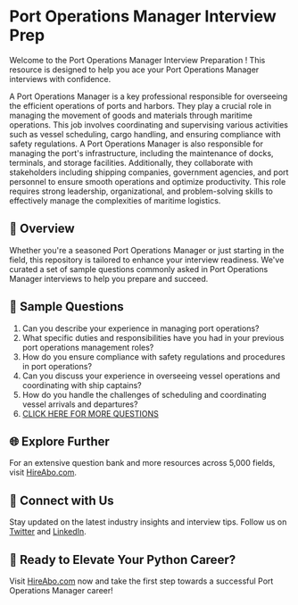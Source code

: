 # Port Operations Manager Interview Prep

Welcome to the Port Operations Manager Interview Preparation ! This resource is designed to help you ace your Port Operations Manager interviews with confidence.

A Port Operations Manager is a key professional responsible for overseeing the efficient operations of ports and harbors. They play a crucial role in managing the movement of goods and materials through maritime operations. This job involves coordinating and supervising various activities such as vessel scheduling, cargo handling, and ensuring compliance with safety regulations. A Port Operations Manager is also responsible for managing the port's infrastructure, including the maintenance of docks, terminals, and storage facilities. Additionally, they collaborate with stakeholders including shipping companies, government agencies, and port personnel to ensure smooth operations and optimize productivity. This role requires strong leadership, organizational, and problem-solving skills to effectively manage the complexities of maritime logistics.

## 🚀 Overview

Whether you're a seasoned Port Operations Manager or just starting in the field, this repository is tailored to enhance your interview readiness. We've curated a set of sample questions commonly asked in Port Operations Manager interviews to help you prepare and succeed.

## 📝 Sample Questions

1. Can you describe your experience in managing port operations?
2. What specific duties and responsibilities have you had in your previous port operations management roles?
3. How do you ensure compliance with safety regulations and procedures in port operations?
4. Can you discuss your experience in overseeing vessel operations and coordinating with ship captains?
5. How do you handle the challenges of scheduling and coordinating vessel arrivals and departures?
6. [CLICK HERE FOR MORE QUESTIONS](https://hireabo.com/job/23_4_3/Port%20Operations%20Manager)

## 🌐 Explore Further

For an extensive question bank and more resources across 5,000 fields, visit [HireAbo.com](https://www.hireabo.com).

## 📱 Connect with Us

Stay updated on the latest industry insights and interview tips. Follow us on [Twitter](https://twitter.com/hireabo) and [LinkedIn](https://www.linkedin.com/in/hire-abo-3609972a8/).

## 🚀 Ready to Elevate Your Python Career?

Visit [HireAbo.com](https://www.hireabo.com) now and take the first step towards a successful Port Operations Manager career!